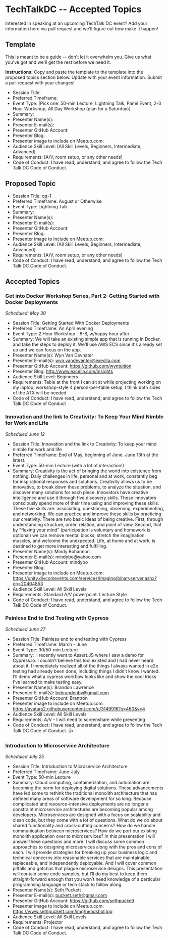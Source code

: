 # TechTalkDC -- Accepted Topics
Interested in speaking at an upcoming TechTalk DC event? Add your information here via pull request and we'll figure out how make it happen!

## Template
This is meant to be a guide -- don't let it overwhelm you. Give us what you've got and we'll get the rest before we need it.

**Instructions:** Copy and paste the template to the template into the proposed topics section below. Update with your event information. Submit a pull request with your changes!

* Session Title:
* Preferred Timeframe:
* Event Type: [Pick one: 50-min Lecture, Lightning Talk, Panel Event, 2-3 Hour Workshop, All Day Workshop (plan for a Saturday)]
* Summary:
* Presenter Name(s):
* Presenter E-mail(s):
* Presenter GitHub Account:
* Presenter Blog:
* Presenter image to include on Meetup.com:
* Audience Skill Level: [All Skill Levels, Beginners, Intermediate, Advanced]
* Requirements: [A/V, room setup, or any other needs]
* Code of Conduct: I have read, understand, and agree to follow the Tech Talk DC Code of Conduct.

## Proposed Topic

* Session Title: 
qq-1
* Preferred Timeframe: August or Otherwise
* Event Type: Lightning Talk
* Summary:
* Presenter Name(s):
* Presenter E-mail(s):
* Presenter GitHub Account:
* Presenter Blog:
* Presenter image to include on Meetup.com:
* Audience Skill Level: [All Skill Levels, Beginners, Intermediate, Advanced]
* Requirements: [A/V, room setup, or any other needs]
* Code of Conduct: I have read, understand, and agree to follow the Tech Talk DC Code of Conduct.

## Accepted Topics

### Get into Docker Workshop Series, Part 2: Getting Started with Docker Deployments
*Scheduled: May 30*

 * Session Title: Getting Started With Docker Deployments
 * Preferred Timeframe: An April evening
 * Event Type: 2 Hour Workshop - 6-8, w/happy hour after
 * Summary: We will take an existing simple app that is running in Docker, and take the steps to deploy it. We'll use AWS ECS since it's already set up and we can focus on the app.
 * Presenter Name(s): Wyn Van Devnater
 * Presenter E-mail(s): wyn.vandevanter@execlla.com
 * Presenter GitHub Account: https://github.com/wyntuition
 * Presenter Blog: http://www.excella.com/insights
 * Audience Skill Level: Beginners
 * Requirements: Table at the front I can sit at while projecting working on my laptop, workshop-style 4 person-per-table setup, I think both sides of the ATX will be needed
 * Code of Conduct: I have read, understand, and agree to follow the Tech Talk DC Code of Conduct


### Innovation and the link to Creativity: To Keep Your Mind Nimble for Work and Life
*Scheduled June 12*

* Session Title: Innovation and the link to Creativity: To keep your mind nimble for work and life
* Preferred Timeframe: End of May, beginning of June. June 13th at the latest.
* Event Type: 50-min Lecture (with a lot of interaction!)
* Summary: Creativity is the act of bringing the world into existence from nothing. Daily challenges in life, personal and at work, constantly beg for inspirational responses and solutions. Creativity allows us to be innovative, to break down these problems, to analyze the situation, and discover many solutions for each piece. Innovators have creative intelligence and use it through five discovery skills. These innovators consciously spend more of their time using and improving these skills. These five skills are: associating, questioning, observing, experimenting, and networking. We can practice and improve these skills by practicing our creativity.
There are two basic ideas of being creative. First, through understanding structure, order, relation, and point of view. Second, that by "flexing your mind" (participation is voluntary and homework is optional) we can remove mental blocks, stretch the imagination muscles, and welcome the unexpected. Life, at home and at work, is destined to get more interesting and fulfilling.
* Presenter Name(s): Mindy Bohannon
* Presenter E-mail(s): mindybo@yahoo.com
* Presenter GitHub Account: mindybo
* Presenter Blog:
* Presenter image to include on Meetup.com: https://unity.divcomevents.com/services/imaging/binaryserver.ashx?cp=20404853
* Audience Skill Level: All Skill Levels
* Requirements: Standard A/V powerpoint. Lecture Style
* Code of Conduct: I have read, understand, and agree to follow the Tech Talk DC Code of Conduct.


### Painless End to End Testing with Cypress
*Scheduled June 27*

* Session Title: Painless end to end testing with Cypress
* Preferred Timeframe: March - June
* Event Type: 30/50-min Lecture
* Summary:   I recently went to Assert.JS where I saw a demo for Cypress.io. I couldn’t believe this tool existed and I had never heard about it. I immediately realized all of the things I always wanted in e2e testing had already been done, including things I didn’t know I wanted. I’ll demo what a cypress workflow looks like and show the cool tricks I’ve learned to make testing easy.
* Presenter Name(s): Brandon Lawrence
* Presenter E-mail(s): bvbrandonbv@gmail.com
* Presenter GitHub Account: Brantron
* Presenter image to include on Meetup.com: https://avatars2.githubusercontent.com/u/3149916?s=460&v=4
* Audience Skill Level: All Skill Levels
* Requirements: A/V -  I will need to screenshare while presenting
* Code of Conduct: I have read, understand, and agree to follow the Tech Talk DC Code of Conduct. 👍

### Introduction to Microservice Architecture
*Scheduled July 25*

* Session Title: Introduction to Microservice Architecture
* Preferred Timeframe: June-July
* Event Type: 50-min Lecture
* Summary: Cloud computing, containerization, and automation are becoming the norm for deploying digital solutions. These advancements have led some to rethink the traditional monolith architecture that has defined many areas of software development for so long. Because complicated and resource-intensive deployments are no longer a constraint microservice architectures are becoming popular among developers. Microservices are designed with a focus on scalability and clean code, but they come with a lot of questions. What do we do about shared functionality and cross-cutting concerns? How do we handle communication between microservices? How do we port our existing monolith application over to microservices? In this presentation I will answer these questions and more. I will discuss some common approaches to designing microservices along with the pros and cons of each. I will provide strategies for breaking up your business logic and technical concerns into reasonable services that are maintainable, replaceable, and independently deployable. And I will cover common pitfalls and gotchas that plague microservice designs. This presentation will contain some code samples, but I’ll do my best to keep them straight-forward enough that you won’t need knowledge of a particular programming language or tech stack to follow along.
* Presenter Name(s): Seth Puckett
* Presenter E-mail(s): puckett.seth@gmail.com
* Presenter GitHub Account: https://github.com/sethpuckett
* Presenter image to include on Meetup.com: https://www.sethpuckett.com/img/headshot.jpg
* Audience Skill Level: All Skill Levels
* Requirements: Projector
* Code of Conduct: I have read, understand, and agree to follow the Tech Talk DC Code of Conduct.

